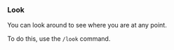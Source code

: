 ### Look
You can look around to see where you are at any point.

To do this, use the `/look` command.


